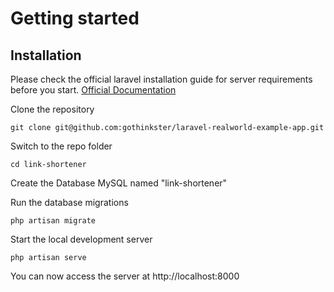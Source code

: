 
# Getting started

## Installation

Please check the official laravel installation guide for server requirements before you start. [Official Documentation](https://laravel.com/docs/8.x/installation)


Clone the repository

    git clone git@github.com:gothinkster/laravel-realworld-example-app.git

Switch to the repo folder

    cd link-shortener

Create the Database MySQL named "link-shortener"

Run the database migrations

    php artisan migrate

Start the local development server

    php artisan serve

You can now access the server at http://localhost:8000